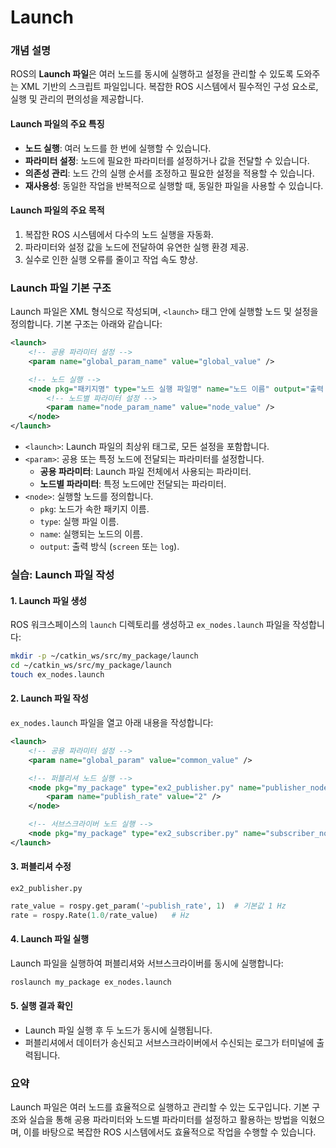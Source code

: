 # Launch

### 개념 설명

ROS의 **Launch 파일**은 여러 노드를 동시에 실행하고 설정을 관리할 수 있도록 도와주는 XML 기반의 스크립트 파일입니다. 복잡한 ROS 시스템에서 필수적인 구성 요소로, 실행 및 관리의 편의성을 제공합니다.

#### **Launch 파일의 주요 특징**

* **노드 실행**: 여러 노드를 한 번에 실행할 수 있습니다.
* **파라미터 설정**: 노드에 필요한 파라미터를 설정하거나 값을 전달할 수 있습니다.
* **의존성 관리**: 노드 간의 실행 순서를 조정하고 필요한 설정을 적용할 수 있습니다.
* **재사용성**: 동일한 작업을 반복적으로 실행할 때, 동일한 파일을 사용할 수 있습니다.

#### **Launch 파일의 주요 목적**

1. 복잡한 ROS 시스템에서 다수의 노드 실행을 자동화.
2. 파라미터와 설정 값을 노드에 전달하여 유연한 실행 환경 제공.
3. 실수로 인한 실행 오류를 줄이고 작업 속도 향상.

### Launch 파일 기본 구조

Launch 파일은 XML 형식으로 작성되며, `<launch>` 태그 안에 실행할 노드 및 설정을 정의합니다. 기본 구조는 아래와 같습니다:

```xml
<launch>
    <!-- 공용 파라미터 설정 -->
    <param name="global_param_name" value="global_value" />

    <!-- 노드 실행 -->
    <node pkg="패키지명" type="노드 실행 파일명" name="노드 이름" output="출력 방식">
        <!-- 노드별 파라미터 설정 -->
        <param name="node_param_name" value="node_value" />
    </node>
</launch>
```

* `<launch>`: Launch 파일의 최상위 태그로, 모든 설정을 포함합니다.
* `<param>`: 공용 또는 특정 노드에 전달되는 파라미터를 설정합니다.
  * **공용 파라미터**: Launch 파일 전체에서 사용되는 파라미터.
  * **노드별 파라미터**: 특정 노드에만 전달되는 파라미터.
* `<node>`: 실행할 노드를 정의합니다.
  * `pkg`: 노드가 속한 패키지 이름.
  * `type`: 실행 파일 이름.
  * `name`: 실행되는 노드의 이름.
  * `output`: 출력 방식 (`screen` 또는 `log`).

### 실습: Launch 파일 작성

#### 1. Launch 파일 생성

ROS 워크스페이스의 `launch` 디렉토리를 생성하고 `ex_nodes.launch` 파일을 작성합니다:

```bash
mkdir -p ~/catkin_ws/src/my_package/launch
cd ~/catkin_ws/src/my_package/launch
touch ex_nodes.launch
```

#### 2. Launch 파일 작성

`ex_nodes.launch` 파일을 열고 아래 내용을 작성합니다:

```xml
<launch>
    <!-- 공용 파라미터 설정 -->
    <param name="global_param" value="common_value" />

    <!-- 퍼블리셔 노드 실행 -->
    <node pkg="my_package" type="ex2_publisher.py" name="publisher_node" output="screen">
        <param name="publish_rate" value="2" />
    </node>

    <!-- 서브스크라이버 노드 실행 -->
    <node pkg="my_package" type="ex2_subscriber.py" name="subscriber_node" output="screen" />
</launch>
```

#### 3. 퍼블리셔 수정

`ex2_publisher.py`

```python
rate_value = rospy.get_param('~publish_rate', 1)  # 기본값 1 Hz
rate = rospy.Rate(1.0/rate_value)   # Hz
```

#### 4. Launch 파일 실행

Launch 파일을 실행하여 퍼블리셔와 서브스크라이버를 동시에 실행합니다:

```bash
roslaunch my_package ex_nodes.launch
```

#### 5. 실행 결과 확인

* Launch 파일 실행 후 두 노드가 동시에 실행됩니다.
* 퍼블리셔에서 데이터가 송신되고 서브스크라이버에서 수신되는 로그가 터미널에 출력됩니다.

### 요약

Launch 파일은 여러 노드를 효율적으로 실행하고 관리할 수 있는 도구입니다. 기본 구조와 실습을 통해 공용 파라미터와 노드별 파라미터를 설정하고 활용하는 방법을 익혔으며, 이를 바탕으로 복잡한 ROS 시스템에서도 효율적으로 작업을 수행할 수 있습니다.
